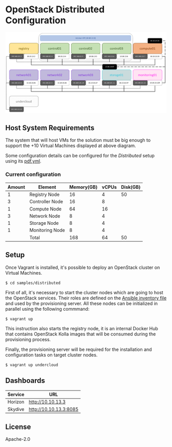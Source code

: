 # OpenStack Distributed Configuration

![Diagram](../../doc/img/diagram.png)

## Host System Requirements

The system that will host VMs for the solution must be big enough to
support the +10 Virtual Machines displayed at above diagram.

Some configuration details can be configured for the *Distributed*
setup using its [pdf.yml](pdf.yml).

### Current configuration

| Amount | Element           | Memory(GB) | vCPUs | Disk(GB) |
|--------|-------------------|------------|-------|----------|
| 1      | Registry Node     | 16         | 4     | 50       |
| 3      | Controller Node   | 16         | 8     |          |
| 1      | Compute Node      | 64         | 16    |          |
| 3      | Network Node      | 8          | 4     |          |
| 1      | Storage Node      | 8          | 4     |          |
| 1      | Monitoring Node   | 8          | 4     |          |
|        | Total             | 168        | 64    | 50       |

## Setup

Once Vagrant is installed, it's possible to deploy an OpenStack
cluster on Virtual Machines.

    $ cd samples/distributed

First of all, it's necessary to start the cluster nodes which are
going to host the OpenStack services. Their roles are defined on the
[Ansible inventory file](hosts.ini) and used by the provisioning
server. All these nodes can be initialized in parallel using the
following commmand:

    $ vagrant up

This instruction also starts the registry node, it is an internal
Docker Hub that contains OpenStack Kolla images that will be consumed
during the provisioning process.

Finally, the provisioning server will be required for the installation
and configuration tasks on target cluster nodes.

    $ vagrant up undercloud

## Dashboards

| Service | URL                    |
|---------|------------------------|
| Horizon | http://10.10.13.3      |
| Skydive | http://10.10.13.3:8085 |


## License

Apache-2.0
